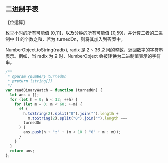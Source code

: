 ## 二进制手表

【位运算】

枚举小时的所有可能值 [0,11]，以及分钟的所有可能值 [0,59]，并计算二者的二进制中 11 的个数之和，若为 turnedOn，则将其加入到答案中。

NumberObject.toString(radix), radix 是 2 ~ 36 之间的整数，返回数字的字符串表示。例如，当 radix 为 2 时，NumberObject 会被转换为二进制值表示的字符串。

```js
/**
 * @param {number} turnedOn
 * @return {string[]}
 */
var readBinaryWatch = function (turnedOn) {
  let ans = [];
  for (let h = 0; h < 12; ++h) {
    for (let m = 0; m < 60; ++m) {
      if (
        h.toString(2).split("0").join("").length +
          m.toString(2).split("0").join("").length ===
        turnedOn
      ) {
        ans.push(h + ":" + (m < 10 ? "0" + m : m));
      }
    }
  }
  return ans;
};
```
